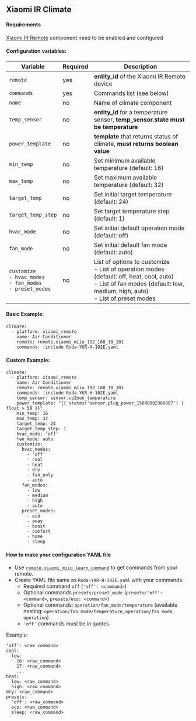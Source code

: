 ## Xiaomi IR Climate

#### Requirements
[Xiaomi IR Remote](https://www.home-assistant.io/components/remote.xiaomi_miio/) component need to be enabled and configured

#### Configuration variables:
| Variable |  Required  | Description |
| -------- | ---------- | ----------- |
| `remote` | yes | **entity_id** of the Xiaomi IR Remote device |
| `commands` | yes | Commands list (see below) |
| `name` | no | Name of climate component |
| `temp_sensor` | no | **entity_id** for a temperature sensor, **temp_sensor.state must be temperature** |
| `power_template` | no | **template** that returns status of climete, **must returns boolean value** |
| `min_temp` | no | Set minimum available temperature (default: 16) |
| `max_temp` | no | Set maximum available temperature (default: 32) |
| `target_temp` | no | Set initial target temperature (default: 24) |
| `target_temp_step` | no | Set target temperature step (default: 1) |
| `hvac_mode` | no | Set initial default operation mode (default: off) |
| `fan_mode` | no | Set initial default fan mode (default: auto) |
| `customize`<br/>`- hvac_modes`<br/>`- fan_modes`<br/>`- preset_modes` | no | List of options to customize<br/>- List of operation modes (default: off, heat, cool, auto)<br/>- List of fan modes (default: low, medium, high, auto)<br/>- List of preset modes |

#### Basic Example:
```
climate:
  - platform: xiaomi_remote
    name: Air Conditioner
    remote: remote.xiaomi_miio_192_168_10_101
    commands: !include Roda-YKR-H-102E.yaml
```

#### Custom Example:
```
climate:
  - platform: xiaomi_remote
    name: Air Conditioner
    remote: remote.xiaomi_miio_192_168_10_101
    commands: !include Roda-YKR-H-102E.yaml
    temp_sensor: sensor.co2mon_temperature
    power_template: "{{ states('sensor.plug_power_158d0002366887') | float > 50 }}"
    min_temp: 16
    max_temp: 32
    target_temp: 24
    target_temp_step: 1
    hvac_mode: 'off'
    fan_mode: auto
    customize:
      hvac_modes:
        - 'off'
        - cool
        - heat
        - dry
        - fan_only
        - auto
      fan_modes:
        - low
        - medium
        - high
        - auto
      preset_modes:
        - eco
        - away
        - boost
        - comfort
        - home
        - sleep
```

#### How to make your configuration YAML file
* Use [`remote.xiaomi_miio_learn_command`](https://www.home-assistant.io/components/remote.xiaomi_miio/#remotexiaomi_miio_learn_command) to get commands from your remote.
* Create YAML file same as `Roda-YKR-H-102E.yaml` with your commands.
  * Required command `off` (`'off': <command>`)
  * Optional commands `presets/preset_mode` (`presets/'off': <command>`, `presets/eco: <command>`)
  * Optional commands: `operation/fan_mode/temperature` (available nesting: `operation/fan_mode/temperature`, `operation/fan_mode`, `operation`)
  * `'off'` commands must be in quotes

Example:
```
'off': <raw_command>
cool:
  low:
    16: <raw_command>
    17: <raw_command>
    ...
heat:
  low: <raw_command>
  high: <raw_command>
dry: <raw_command>
presets:
  'off': <raw_command>
  eco: <raw_command>
  sleep: <raw_command>
```
